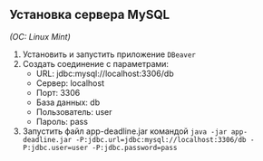 ## Установка сервера MySQL

*(ОС: Linux Mint)*

1. Установить и запустить приложение `DBeaver` 
2. Создать соединение с параметрами:
    * URL: jdbc:mysql://localhost:3306/db
    * Сервер: localhost
    * Порт: 3306
    * База данных: db
    * Пользователь: user
    * Пароль: pass
3. Запустить файл app-deadline.jar командой 
    `java -jar app-deadline.jar -P:jdbc.url=jdbc:mysql://localhost:3306/db -P:jdbc.user=user -P:jdbc.password=pass`